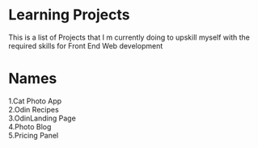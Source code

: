 # Learning Projects
This is a list of Projects that I m currently doing to upskill myself with the required skills for Front End Web development
# Names
1.Cat Photo App<br>
2.Odin Recipes<br>
3.OdinLanding Page<br>
4.Photo Blog<br>
5.Pricing Panel<br>